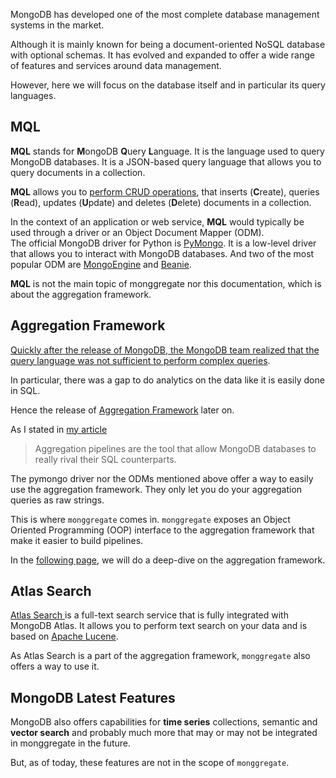 MongoDB has developed one of the most complete database management systems in the market.

Although it is mainly known for being a document-oriented NoSQL database with optional schemas. It has evolved and expanded to offer a wide range of features and services around data management. 

However, here we will focus on the database itself and in particular its query languages.

## **MQL**

**MQL** stands for **M**ongoDB **Q**uery **L**anguage. It is the language used to query MongoDB databases. It is a JSON-based query language that allows you to query documents in a collection.

**MQL** allows you to [perform CRUD operations](https://www.mongodb.com/docs/manual/crud/), that inserts (**C**reate), queries (**R**ead), updates (**U**pdate) and deletes (**D**elete) documents in a collection.

In the context of an application or web service, **MQL** would typically be used through a driver or an Object Document Mapper (ODM).<br>
The official MongoDB driver for Python is [PyMongo](https://pymongo.readthedocs.io/en/stable/). It is a low-level driver that allows you to interact with MongoDB databases. And two of the most popular ODM are [MongoEngine](https://mongoengine-odm.readthedocs.io/) and [Beanie](https://beanie-odm.dev/).

**MQL** is not the main topic of monggregate nor this documentation, which is about the aggregation framework.

## **Aggregation Framework**

[Quickly after the release of MongoDB, the MongoDB team realized that the query language was not sufficient to perform complex queries](https://www.practical-mongodb-aggregations.com/intro/history.html).

In particular, there was a gap to do analytics on the data like it is easily done in SQL. 

Hence the release of [Aggregation Framework](https://docs.mongodb.com/manual/aggregation/) later on. 

As I stated in [my article](https://medium.com/dev-genius/mongo-db-aggregations-pipelines-made-easy-with-monggregate-680b322167d2)
> Aggregation pipelines are the tool that allow MongoDB databases to really rival their SQL counterparts.

The pymongo driver nor the ODMs mentioned above offer a way to easily use the aggregation framework. They only let you do your aggregation queries as raw strings.

This is where `monggregate` comes in.
`monggregate` exposes an Object Oriented Programming (OOP) interface to the aggregation framework that make it easier to build pipelines.

In the [following page](mongodb-aggregation-framework.md), we will do a deep-dive on the aggregation framework.

## **Atlas Search**

[Atlas Search ](https://www.mongodb.com/docs/atlas/atlas-search/atlas-search-overview/) is a full-text search service that is fully integrated with MongoDB Atlas. It allows you to perform text search on your data and is based on [Apache Lucene](https://lucene.apache.org/).

As Atlas Search is a part of the aggregation framework, `monggregate` also offers a way to use it.

## **MongoDB Latest Features**

MongoDB also offers capabilities for **time series** collections, semantic and **vector search** and probably much more that may or may not be integrated in monggregate in the future.

But, as of today, these features are not in the scope of `monggregate`.

